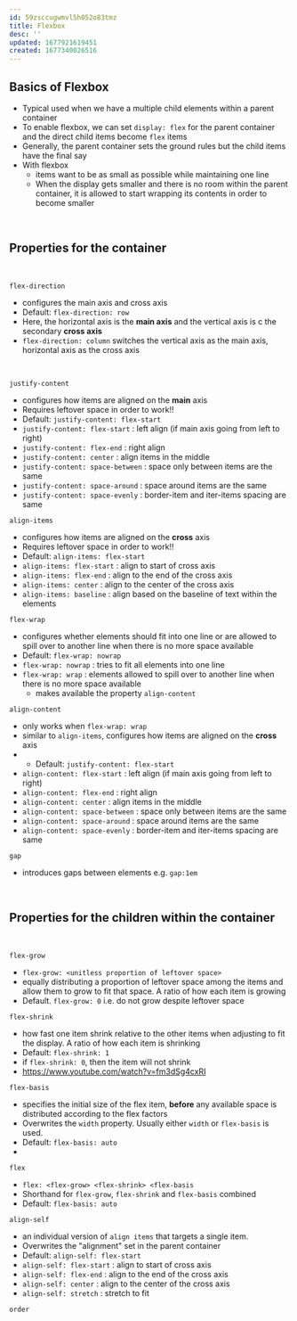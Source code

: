 ```yaml
---
id: 59zsccugwmvl5h052o83tmz
title: Flexbox
desc: ''
updated: 1677921619451
created: 1677340026516
---
```



## Basics of Flexbox
- Typical used when we have a multiple child elements within a parent container
- To enable flexbox, we can set `display: flex` for the parent container and the direct child items become `flex` items
- Generally, the parent container sets the ground rules but the child items have the final say
- With flexbox
  - items want to be as small as possible while maintaining one line
  - When the display gets smaller and there is no room within the parent container, it is allowed to start wrapping its contents in order to become smaller
  
<br>

## Properties for the container
<br>

`flex-direction`
- configures the main axis and cross axis
- Default: `flex-direction: row`
- Here, the horizontal axis is the **main axis** and the vertical axis is c the secondary **cross axis**
- `flex-direction: column` switches the vertical axis as the main axis, horizontal axis as the cross axis

<br>

`justify-content`
- configures how items are aligned on the **main** axis
- Requires leftover space in order to work!!
- Default: `justify-content: flex-start`
- `justify-content: flex-start` : left align (if main axis going from left to right)
- `justify-content: flex-end` : right align
- `justify-content: center` : align items in the middle
- `justify-content: space-between` : space only between items are the same
- `justify-content: space-around` : space around items are the same
- `justify-content: space-evenly` : border-item and iter-items spacing are same

`align-items`
- configures how items are aligned on the **cross** axis
- Requires leftover space in order to work!!
- Default: `align-items: flex-start`
- `align-items: flex-start` : align to start of cross axis
- `align-items: flex-end` : align to the end of the cross axis
- `align-items: center` : align to the center of the cross axis
- `align-items: baseline` : align based on the baseline of text within the elements

`flex-wrap`
- configures whether elements should fit into one line or are allowed to spill over to another line when there is no more space available
- Default: `flex-wrap: nowrap` 
- `flex-wrap: nowrap` : tries to fit all elements into one line 
- `flex-wrap: wrap` : elements allowed to spill over to another line when there is no more space available
  - makes available the property `align-content`

`align-content`
- only works when `flex-wrap: wrap`
- similar to `align-items`, configures how items are aligned on the **cross** axis
- - Default: `justify-content: flex-start`
- `align-content: flex-start` : left align (if main axis going from left to right)
- `align-content: flex-end` : right align
- `align-content: center` : align items in the middle
- `align-content: space-between` : space only between items are the same
- `align-content: space-around` : space around items are the same
- `align-content: space-evenly` : border-item and iter-items spacing are same

`gap`
- introduces gaps between elements e.g. `gap:1em`

<br>

## Properties for the children within the container

<br>

`flex-grow`
- `flex-grow: <unitless proportion of leftover space>`
- equally distributing a proportion of leftover space among the items and allow them to grow to fit that space. A ratio of how each item is growing
- Default. `flex-grow: 0` i.e. do not grow despite leftover space

`flex-shrink`
- how fast one item shrink relative to the other items when adjusting to fit the display. A ratio of how each item is shrinking
- Default: `flex-shrink: 1` 
- if `flex-shrink: 0`, then the item will not shrink
- https://www.youtube.com/watch?v=fm3dSg4cxRI

`flex-basis`
- specifies the initial size of the flex item, **before** any available space is distributed according to the flex factors
- Overwrites the `width` property. Usually either `width` or `flex-basis` is used.
- Default: `flex-basis: auto`
- 

`flex`
- `flex: <flex-grow> <flex-shrink> <flex-basis`
- Shorthand for `flex-grow`, `flex-shrink` and `flex-basis` combined
- Default: `flex-basis: auto`

`align-self`
- an individual version of `align items` that targets a single item.
- Overwrites the "alignment" set in the parent container
- Default: `align-self: flex-start`
- `align-self: flex-start` : align to start of cross axis
- `align-self: flex-end` : align to the end of the cross axis
- `align-self: center` : align to the center of the cross axis
- `align-self: stretch` : stretch to fit

`order`
